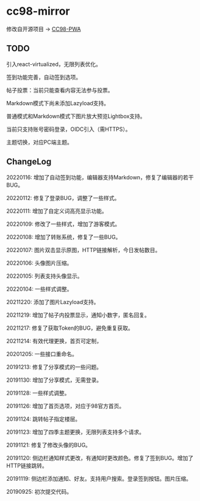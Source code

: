 # cc98-mirror

修改自开源项目 → [CC98-PWA](https://github.com/ZJU-CC98/CC98-PWA)

## TODO

引入react-virtualized，无限列表优化。

签到功能完善，自动签到选项。

帖子投票：当前只能查看内容无法参与投票。

Markdown模式下尚未添加Lazyload支持。

普通模式和Markdown模式下图片放大预览Lightbox支持。

当前只支持账号密码登录，OIDC引入（需HTTPS）。

主题切换，对应PC端主题。

## ChangeLog

20220116: 增加了自动签到功能，编辑器支持Markdown，修复了编辑器的若干BUG。

20220112: 修复了登录BUG，调整了一些样式。

20220111: 增加了自定义词高亮显示功能。

20220109: 修改了一些样式，增加了游客模式。

20220108: 增加了转账系统，修复了一些BUG。

20220107: 图片双击显示原图，HTTP链接解析，今日发帖数目。

20220106: 头像图片压缩。

20220105: 列表支持头像显示。

20220104: 一些样式调整。

20211220: 添加了图片Lazyload支持。

20211219: 增加了帖子内投票显示，通知小数字，匿名回复。

20211217: 修复了获取Token的BUG，避免重复获取。

20211214: 有效代理更换，首页可定制，

20201205: 一些接口重命名。

20191213: 修复了分享模式的一些问题。

20191130: 增加了分享模式，无需登录。

20191128: 一些样式调整。

20191126: 增加了首页选项，对应于98官方首页。

20191124: 跳转帖子指定楼层。

20191123: 增加了四季主题更换，无限列表支持多个请求。

20191121: 修复了修改头像的BUG。

20191120: 侧边栏通知样式更改，有通知时更改颜色。修复了签到BUG。增加了HTTP链接跳转。

20191119: 侧边栏添加通知、好友。支持用户搜索。登录签到按钮。图片压缩。

20190925: 初次提交代码。



